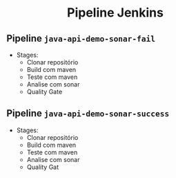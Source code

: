 <h1 align="center">Pipeline Jenkins</h1>

## Pipeline `java-api-demo-sonar-fail`

- Stages:
    - Clonar repositório
    - Build com maven
    - Teste com maven
    - Analise com sonar
    - Quality Gate
    
## Pipeline `java-api-demo-sonar-success`

- Stages:
    - Clonar repositório
    - Build com maven
    - Teste com maven
    - Analise com sonar
    - Quality Gat